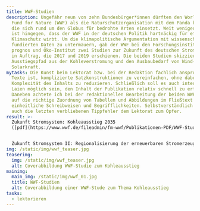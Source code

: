 ```yaml
---
title: WWF-Studien
description: Ungefähr neun von zehn Bundesbürger*innen dürften den World Wide
  Fund for Nature (WWF) als die Naturschutzorganisation mit dem Panda kennen,
  die sich rund um den Globus für bedrohte Arten einsetzt. Weit weniger bekannt
  ist hingegen, dass der WWF in der deutschen Politik hartnäckig für effektiven
  Klimaschutz wirbt. Um die klimapolitische Argumentation mit wissenschaftlich
  fundierten Daten zu untermauern, gab der WWF bei den Forschungsinstituten
  prognos und Öko-Institut zwei Studien zur Zukunft des deutschen Stromsystems
  in Auftrag, die 2017 und 2019 erschienen. Die beiden Studien skizzieren den
  Ausstiegspfad aus der Kohleverstromung und den Ausbaubedarf von Wind- und
  Solarkraft.
mytasks: Die Kunst beim Lektorat bzw. bei der Redaktion fachlich anspruchsvoller
  Texte ist, komplizierte Satzkonstruktionen zu vereinfachen, ohne dabei die
  Komplexität des Inhalts zu reduzieren. Schließlich soll es auch interessierten
  Laien möglich sein, den Inhalt der Publikation relativ schnell zu erfassen.
  Daneben achtete ich bei der redaktionellen Bearbeitung der beiden WWF-Studien
  auf die richtige Zuordnung von Tabellen und Abbildungen im Fließtext sowie auf
  einheitliche Schreibweisen und Begrifflichkeiten. Selbstverständlich fielen
  auch die letzten verbliebenen Tippfehler dem Lektorat zum Opfer.
result: >-
  Zukunft Stromsystem: Kohleausstieg 2035
  ([pdf](https://www.wwf.de/fileadmin/fm-wwf/Publikationen-PDF/WWF-Studie_Zukunft_Stromsystem_-_Kohleausstieg_2035.pdf))<br>


  Zukunft Stromsystem II: Regionalisierung der erneuerbaren Stromerzeugung ([pdf](https://mobil.wwf.de/fileadmin/fm-wwf/Publikationen-PDF/WWF-Zukunft-Stromsystem-2.pdf))
img: /static/img/wwf_teaser.jpg
teaserimg:
  img: /static/img/wwf_teaser.jpg
  alt: Coverabbildung WWF-Studie zum Kohleausstieg
mainimg:
  main_img: /static/img/wwf_01.jpg
  title: WWF-Studien
  alt: Coverabbildung einer WWF-Stude zum Thema Kohleausstieg
tasks:
  - lektorieren
---
```


